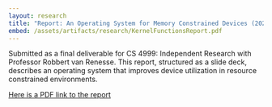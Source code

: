 ```yaml
---
layout: research
title: "Report: An Operating System for Memory Constrained Devices (2024)"
embed: /assets/artifacts/research/KernelFunctionsReport.pdf
---
```


Submitted as a final deliverable for CS 4999: Independent Research
with Professor Robbert van Renesse. This report, structured as a
slide deck, describes an operating system that improves device 
utilization in resource constrained environments.

[Here is a PDF link to the report](/assets/artifacts/research/KernelFunctionsReport.pdf)